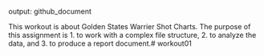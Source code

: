 
output: github_document


This workout is about Golden States Warrier Shot Charts.
The purpose of this assignment is 1. to work with a complex file structure, 2. to analyze the data, and 3. to produce a report document.# workout01

